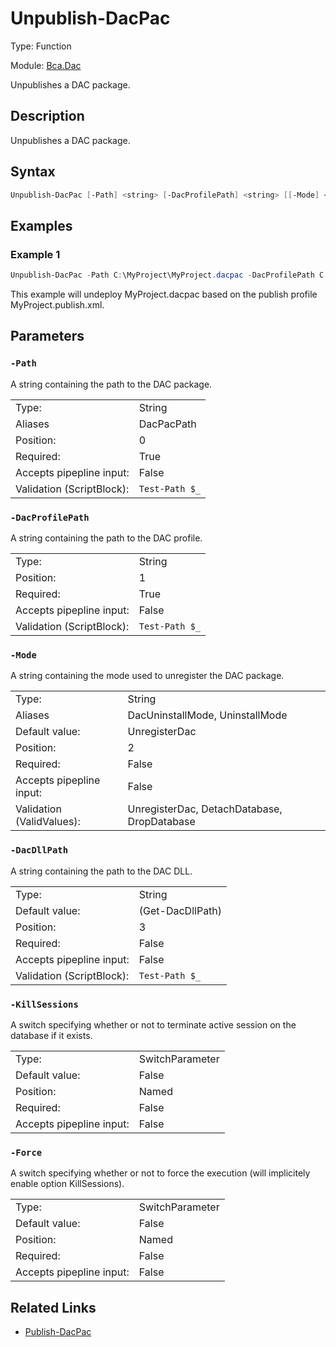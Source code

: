# Unpublish-DacPac

Type: Function

Module: [Bca.Dac](../ReadMe.md)

Unpublishes a DAC package.
## Description
Unpublishes a DAC package.
## Syntax
```powershell
Unpublish-DacPac [-Path] <string> [-DacProfilePath] <string> [[-Mode] <string>] [[-DacDllPath] <string>] [-KillSessions] [-Force] [-WhatIf] [-Confirm] [<CommonParameters>]
```
## Examples
### Example 1
```powershell
Unpublish-DacPac -Path C:\MyProject\MyProject.dacpac -DacProfilePath C:\MyProject\MyProject.publish.xml
```
This example will undeploy MyProject.dacpac based on the publish profile MyProject.publish.xml.
## Parameters
### `-Path`
A string containing the path to the DAC package.

| | |
|:-|:-|
|Type:|String|
|Aliases|DacPacPath|
|Position:|0|
|Required:|True|
|Accepts pipepline input:|False|
|Validation (ScriptBlock):|` Test-Path $_ `|

### `-DacProfilePath`
A string containing the path to the DAC profile.

| | |
|:-|:-|
|Type:|String|
|Position:|1|
|Required:|True|
|Accepts pipepline input:|False|
|Validation (ScriptBlock):|` Test-Path $_ `|

### `-Mode`
A string containing the mode used to unregister the DAC package.

| | |
|:-|:-|
|Type:|String|
|Aliases|DacUninstallMode, UninstallMode|
|Default value:|UnregisterDac|
|Position:|2|
|Required:|False|
|Accepts pipepline input:|False|
|Validation (ValidValues):|UnregisterDac, DetachDatabase, DropDatabase|

### `-DacDllPath`
A string containing the path to the DAC DLL.

| | |
|:-|:-|
|Type:|String|
|Default value:|(Get-DacDllPath)|
|Position:|3|
|Required:|False|
|Accepts pipepline input:|False|
|Validation (ScriptBlock):|` Test-Path $_ `|

### `-KillSessions`
A switch specifying whether or not to terminate active session on the database if it exists.

| | |
|:-|:-|
|Type:|SwitchParameter|
|Default value:|False|
|Position:|Named|
|Required:|False|
|Accepts pipepline input:|False|

### `-Force`
A switch specifying whether or not to force the execution (will implicitely enable option KillSessions).

| | |
|:-|:-|
|Type:|SwitchParameter|
|Default value:|False|
|Position:|Named|
|Required:|False|
|Accepts pipepline input:|False|

## Related Links
- [Publish-DacPac](Publish-DacPac.md)
